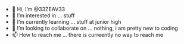 - 👋 Hi, I’m @33ZEAV33
- 👀 I’m interested in ... stuff
- 🌱 I’m currently learning ... stuff at junior high
- 💞️ I’m looking to collaborate on ... nothing, i am pretty new to coding
- 📫 How to reach me ... there is curreently no way to reach me

<!---
33ZEAV33/33ZEAV33 is a ✨ special ✨ repository because its `README.md` (this file) appears on your GitHub profile.
You can click the Preview link to take a look at your changes.
--->
